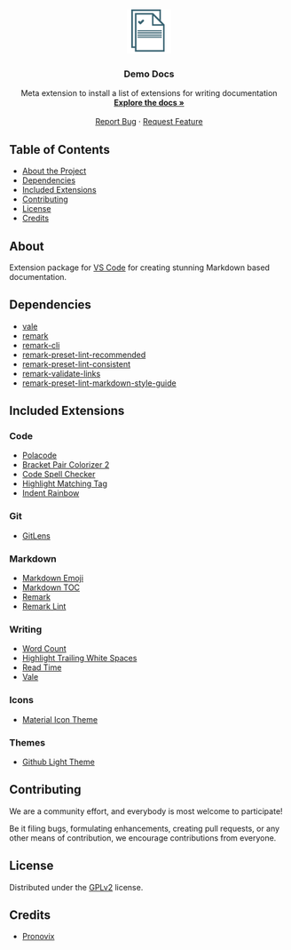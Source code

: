 
<!-- PROJECT LOGO -->
<br />
<p align="center">
  <a href="https://github.com/ocular-d/writing-extension-pack">
    <img src="icon.png" alt="Logo" width="80" height="80">
  </a>

  <h3 align="center">Demo Docs</h3>

  <p align="center">
    Meta extension to install a list of extensions for writing documentation
    <br />
    <a href="https://github.com/ocular-d/writing-extension-pack"><strong>Explore the docs »</strong></a>
    <br />
    <br />
    <a href="https://github.com/ocular-d/writing-extension-pack/issues">Report Bug</a>
    ·
    <a href="https://github.com/ocular-d/writing-extension-pack/issues">Request Feature</a>
  </p>
</p>

<!-- TABLE OF CONTENTS -->
## Table of Contents

- [About the Project](#about)
- [Dependencies](#dependencies)
- [Included Extensions](#included-extensions)
- [Contributing](#contributing)
- [License](#license)
- [Credits](#credits)

## About

Extension package for [VS Code](https://code.visualstudio.com/) for creating stunning Markdown based documentation.

## Dependencies

- [vale](https://errata-ai.github.io/vale/ "Link to Vale linter")
- [remark](https://github.com/remarkjs/remark-lint)
- [remark-cli](https://www.npmjs.com/package/remark-cli)
- [remark-preset-lint-recommended](https://www.npmjs.com/package/remark-preset-lint-recommended)
- [remark-preset-lint-consistent](https://www.npmjs.com/package/remark-preset-lint-consistent)
- [remark-validate-links](https://github.com/remarkjs/remark-validate-links)
- [remark-preset-lint-markdown-style-guide](https://www.npmjs.com/package/remark-preset-lint-markdown-style-guide)

## Included Extensions

### Code

- [Polacode](https://marketplace.visualstudio.com/items?itemName=pnp.polacode)
- [Bracket Pair Colorizer 2](https://marketplace.visualstudio.com/items?itemName=CoenraadS.bracket-pair-colorizer-2)
- [Code Spell Checker](https://marketplace.visualstudio.com/items?itemName=streetsidesoftware.code-spell-checker)
- [Highlight Matching Tag](https://marketplace.visualstudio.com/items?itemName=vincaslt.highlight-matching-tag)
- [Indent Rainbow](https://marketplace.visualstudio.com/items?itemName=oderwat.indent-rainbow)

### Git

- [GitLens](https://marketplace.visualstudio.com/items?itemName=eamodio.gitlens)

### Markdown

- [Markdown Emoji](https://marketplace.visualstudio.com/items?itemName=bierner.markdown-emoji)
- [Markdown TOC](https://marketplace.visualstudio.com/items?itemName=AlanWalk.markdown-toc)
- [Remark](https://marketplace.visualstudio.com/items?itemName=mrmlnc.vscode-remark)
- [Remark Lint](https://marketplace.visualstudio.com/items?itemName=drewbourne.vscode-remark-lint)

### Writing

- [Word Count](https://marketplace.visualstudio.com/items?itemName=ms-vscode.wordcount)
- [Highlight Trailing White Spaces](https://marketplace.visualstudio.com/items?itemName=ybaumes.highlight-trailing-white-spaces)
- [Read Time](https://marketplace.visualstudio.com/items?itemName=johnpapa.read-time)
- [Vale](https://marketplace.visualstudio.com/items?itemName=testthedocs.vale)

### Icons

- [Material Icon Theme](https://marketplace.visualstudio.com/items?itemName=PKief.material-icon-theme)

### Themes

- [Github Light Theme](https://marketplace.visualstudio.com/items?itemName=Hyzeta.vscode-theme-github-light)




## Contributing

We are a community effort, and everybody is most welcome to participate!

Be it filing bugs, formulating enhancements, creating pull requests, or any other means of contribution, we encourage contributions from everyone.

## License

Distributed under the [GPLv2](https://www.gnu.org/licenses/old-licenses/gpl-2.0.en.html "Link to license") license.

## Credits

- [Pronovix](https://pronovix.com/ "Link to Pronovix website")
